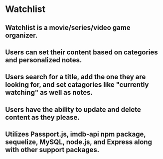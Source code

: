 # Watchlist

## Watchlist is a movie/series/video game organizer.

## Users can set their content based on categories and personalized notes.

## Users search for a title, add the one they are looking for, and set catagories like "currently watching" as well as notes. 

## Users have the ability to update and delete content as they please. 

## Utilizes Passport.js, imdb-api npm package, sequelize, MySQL, node.js, and Express along with other support packages.